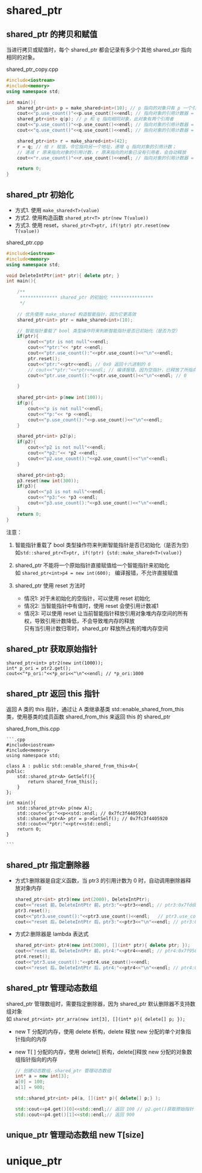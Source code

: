 # shared_ptr 

## shared_ptr 的拷贝和赋值
当进行拷贝或赋值时，每个 shared_ptr 都会记录有多少个其他 shared_ptr 指向相同的对象。

shared_ptr_copy.cpp
```.cpp
#include<iostream>
#include<memory>
using namespace std;

int main(){
	shared_ptr<int> p = make_shared<int>(10); // p 指向的对象只有 p 一个引用者
	cout<<"p.use_count()"<<p.use_count()<<endl; // 指向对象的引用计数器 = 1
	shared_ptr<int> q(p); // p 和 q 指向相同对象，此对象有两个引用者
	cout<<"p.use_count()"<<p.use_count()<<endl; // 指向对象的引用计数器 = 2
	cout<<"q.use_count()"<<q.use_count()<<endl; // 指向对象的引用计数器 = 2

	shared_ptr<int> r = make_shared<int>(42); 
	r = q; // 给 r 赋值，令它指向另一个地址，递增 q 指向对象的引用计数；
	// 递减 r 原来指向对象的引用计数，r 原来指向的对象已没有引用者，会自动释放
	cout<<"r.use_count()"<<r.use_count()<<endl; // 指向对象的引用计数器 = 3 

	return 0;
}
```
	
## shared_ptr 初始化
* 方式1. 使用 `make_shared<T>(value)`
* 方式2. 使用构造函数 `shared_ptr<T> ptr(new T(value))`
* 方式3. 使用 reset，`shared_ptr<T>ptr, if(!ptr) ptr.reset(new T(value))`

shared_ptr.cpp
```.cpp
#include<iostream>
#include<memory>
using namespace std;

void DeleteIntPtr(int* ptr){ delete ptr; }
int main(){

	/**
	 ************** shared_ptr 的初始化 ****************
	 */
	
	// 优先使用 make_shared 构造智能指针，因为它更高效
	shared_ptr<int> ptr = make_shared<int>(10);

	// 智能指针重载了 bool 类型操作符来判断智能指针是否已初始化（是否为空）
	if(ptr){ 
		cout<<"ptr is not null"<<endl; 
		cout<<"*ptr:"<< *ptr <<endl;
		cout<<"ptr.use_count():"<<ptr.use_count()<<"\n"<<endl;
		ptr.reset();
		cout<<"ptr:"<<ptr<<endl; // 0x0 返回十六进制的 0
		// cout<<"*ptr:"<<*ptr<<endl; // 编译报错，因为空指针，已释放了所指向对象的堆内存空间
		cout<<"ptr.use_count():"<<ptr.use_count()<<"\n"<<endl; // 0

	}
	
	shared_ptr<int> p(new int(100));
	if(p){ 
		cout<<"p is not null"<<endl; 
		cout<<"*p:"<< *p <<endl;
		cout<<"p.use_count():"<<p.use_count()<<"\n"<<endl;
	}

	shared_ptr<int> p2(p);
	if(p2){ 
		cout<<"p2 is not null"<<endl; 
		cout<<"*p2:"<< *p2 <<endl;
		cout<<"p2.use_count():"<<p2.use_count()<<"\n"<<endl;
	}

	shared_ptr<int>p3;
	p3.reset(new int(300));
	if(p3){ 
		cout<<"p3 is not null"<<endl; 
		cout<<"*p3:"<< *p3 <<endl;
		cout<<"p3.use_count():"<<p3.use_count()<<"\n"<<endl;
	}
	return 0;
}
```

注意：
1. 智能指针重载了 bool 类型操作符来判断智能指针是否已初始化（是否为空)<br>
   如`std::shared_ptr<T>ptr, if(!ptr) {std::make_shared<T>(value)}`<br>
   
2. shared_ptr 不能将一个原始指针直接赋值给一个智能指针来初始化<br>
   如 `shared_ptr<int>p4 = new int(600); ` 编译报错，不允许直接赋值<br>
   
3. shared_ptr 使用 reset 方法时<br>
	* 情况1: 对于未初始化的空指针，可以使用 reset 初始化<br>
	* 情况2: 当智能指针中有值时，使用 reset 会使引用计数减1<br>
	* 情况3: 可以使用 reset 让当前智能指针释放引用对象堆内存空间的所有权，导致引用计数降低，不会导致堆内存的释放<br>
			只有当引用计数归零时，shared_ptr 释放所占有的堆内存空间<br>
	 
## shared_ptr 获取原始指针

	shared_ptr<int> ptr2(new int(1000));
	int* p_ori = ptr2.get();
	cout<<"*p_ori:"<<*p_ori<<"\n"<<endl; // *p_ori:1000
	
## shared_ptr 返回 this 指针
返回 A 类的 this 指针，通过让 A 类继承基类 std::enable_shared_from_this<T> 类，使用基类的成员函数 shared_from_this 来返回 this 的 shared_ptr

shared_from_this.cpp
	
	```.cpp
	#include<iostream>
	#include<memory>
	using namespace std;

	class A : public std::enable_shared_from_this<A>{
	public:
		std::shared_ptr<A> GetSelf(){
			return shared_from_this();
		}
	};

	int main(){
		std::shared_ptr<A> p(new A);
		std::cout<<"p:"<<p<<std::endl; // 0x7fc3f4405920
		std::shared_ptr<A> ptr = p->GetSelf(); // 0x7fc3f4405920
		std::cout<<"*ptr:"<<ptr<<std::endl;
		return 0;
	}
	
	```
	

	
	
## shared_ptr 指定删除器
* 方式1:删除器是自定义函数，当 ptr3 的引用计数为 0 时，自动调用删除器释放对象内存
	
	```.cpp
	shared_ptr<int> ptr3(new int(2000), DeleteIntPtr); 
	cout<<"reset 前，DeleteIntPtr 前，ptr3:"<<ptr3<<endl; // ptr3:0x7fddb34059b0
	ptr3.reset(); 
	cout<<"ptr3.use_count():"<<ptr3.use_count()<<endl;   // ptr3.use_count():0
	cout<<"reset 后，DeleteIntPtr 后，ptr3:"<<ptr3<<"\n"<<endl; // ptr3:0x0，表示空指针，已释放对象内存
	```

* 方式2:删除器是 lambda 表达式

	```.cpp
	shared_ptr<int> ptr4(new int(3000), [](int* ptr){ delete ptr; });
	cout<<"reset 前，DeleteIntPtr 前，ptr4:"<<ptr4<<endl; // ptr4:0x7f9588c059b0
	ptr4.reset(); 
	cout<<"ptr3.use_count():"<<ptr4.use_count()<<endl;   
	cout<<"reset 后，DeleteIntPtr 后，ptr4:"<<ptr4<<"\n"<<endl; // ptr4:0x0
	```
	
## shared_ptr 管理动态数组
shared_ptr 管理数组时，需要指定删除器，因为 shared_ptr 默认删除器不支持数组对象<br>
如 `shared_ptr<int> ptr_arra(new int[3], [](int* p){ delete[] p; });`

* new T 分配的内存，使用 delete 析构，delete 释放 new 分配的单个对象指针指向的内存
* new T[ ] 分配的内存，使用 delete[] 析构，delete[]释放 new 分配的对象数组指针指向的内存

	```.cpp
	// 创建动态数组，shared_ptr 管理动态数组
	int* a = new int[3];
	a[0] = 100;
	a[1] = 900;
	
    std::shared_ptr<int> p4(a, [](int* p){ delete[] p;} );

    std::cout<<p4.get()[0]<<std::endl;// 返回 100 // p2.get()获取原始指针 a
    std::cout<<p4.get()[1]<<std::endl;// 返回 900
	```
## unique_ptr 管理动态数组 new T[size]
# unique_ptr
